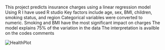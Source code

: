 This project predicts insurance charges using a linear regression model Using R 
I have used R studio 
Key factors include age, sex, BMI, children, smoking status, and region 
Categorical variables were converted to numeric. Smoking and BMI have the most significant impact on charges
The model explains  75% of the variation in the data
The interpretation is availble on the codes comments

![HealthPlot](https://github.com/user-attachments/assets/772e027f-8f89-4f5a-bb93-f0d494a4d4c5)
